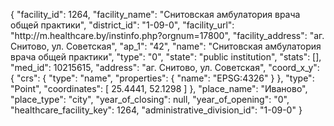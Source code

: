 {
    "facility_id": 1264,
    "facility_name": "Снитовская амбулатория врача общей практики",
    "district_id": "1-09-0",
    "facility_url": "http:\/\/m.healthcare.by\/instinfo.php?orgnum=17800",
    "facility_address": "аг. Снитово, ул. Советская",
    "ap_1": "42",
    "name": "Снитовская амбулатория врача общей практики",
    "type": "0",
    "state": "public institution",
    "stats": [],
    "med_id": 10215615,
    "address": "аг. Снитово, ул. Советская",
    "coord_x_y": {
        "crs": {
            "type": "name",
            "properties": {
                "name": "EPSG:4326"
            }
        },
        "type": "Point",
        "coordinates": [
            25.4441,
            52.1298
        ]
    },
    "place_name": "Иваново",
    "place_type": "city",
    "year_of_closing": null,
    "year_of_opening": "0",
    "healthcare_facility_key": 1264,
    "administrative_division_id": "1-09-0"
}